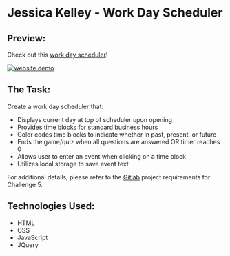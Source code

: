 # Jessica Kelley - Work Day Scheduler

## Preview:

Check out this [work day scheduler](https://jessicaakelley.github.io/work-day-scheduler/)!

[![website demo](docs/codequiz.gif)](https://media.giphy.com/media/rdsXFb9tmDxQaECimY/giphy.gif)

## The Task:

Create a work day scheduler that:

- Displays current day at top of scheduler upon opening
- Provides time blocks for standard business hours
- Color codes time blocks to indicate whether in past, present, or future
- Ends the game/quiz when all questions are answered OR timer reaches 0
- Allows user to enter an event when clicking on a time block
- Utilizes local storage to save event text

For additional details, please refer to the [Gitlab](https://ucb.bootcampcontent.com/UCB-Coding-Bootcamp/ucb-virt-bo-fsf-pt-04-2021-u-b/tree/master/05-Third-Party-APIs/02-Challenge) project requirements for Challenge 5.

## Technologies Used:

- HTML
- CSS
- JavaScript
- JQuery
